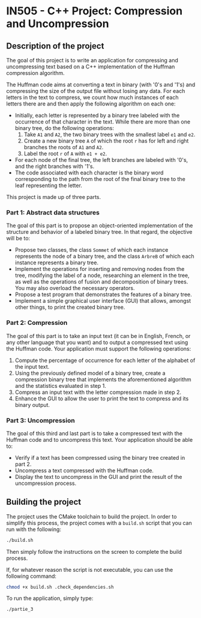 # IN505 - C++ Project: Compression and Uncompression

## Description of the project

The goal of this project is to write an application for compressing and uncompressing text based on a C++ implementation of the Huffman compression algorithm.

The Huffman code aims at converting a text in binary (with '0's and '1's) and compressing the size of the output file without losing any data. For each letters in the text to compress, we count how much instances of each letters there are and then apply the following algorithm on each one:

-   Initially, each letter is represented by a binary tree labeled with the occurrence of that character in the text. While there are more than one binary tree, do the following operations:
    1.  Take `A1` and `A2`, the two binary trees with the smallest label `e1` and `e2`.
    2.  Create a new binary tree `A` of which the root `r` has for left and right branches the roots of `A1` and `A2`.
    3.  Label the root `r` of `A` with `e1 + e2`.
-   For each node of the final tree, the left branches are labeled with '0's, and the right branches with '1's.
-   The code associated with each character is the binary word corresponding to the path from the root of the final binary tree to the leaf representing the letter.

This project is made up of three parts.

### Part 1: Abstract data structures

The goal of this part is to propose an object-oriented implementation of the structure and behavior of a labeled binary tree. In that regard, the objective will be to:

-   Propose two classes, the class `Sommet` of which each instance represents the node of a binary tree, and the class `ArbreB` of which each instance represents a binary tree.
-   Implement the operations for inserting and removing nodes from the tree, modifying the label of a node, researching an element in the tree, as well as the operations of fusion and decomposition of binary trees. You may also overload the necessary operators.
-   Propose a test program that demonstrates the features of a binary tree.
-   Implement a simple graphical user interface (GUI) that allows, amongst other things, to print the created binary tree.

### Part 2: Compression

The goal of this part is to take an input text (it can be in English, French, or any other language that you want) and to output a compressed text using the Huffman code. Your application must support the following operations:

1.  Compute the percentage of occurrence for each letter of the alphabet of the input text.
2.  Using the previously defined model of a binary tree, create a compression binary tree that implements the aforementioned algorithm and the statistics evaluated in step 1.
3.  Compress an input text with the letter compression made in step 2.
4.  Enhance the GUI to allow the user to print the text to compress and its binary output.

### Part 3: Uncompression

The goal of this third and last part is to take a compressed text with the Huffman code and to uncompress this text. Your application should be able to:

-   Verify if a text has been compressed using the binary tree created in part 2.
-   Uncompress a text compressed with the Huffman code.
-   Display the text to uncompress in the GUI and print the result of the uncompression process.


## Building the project

The project uses the CMake toolchain to build the project.
In order to simplify this process, the project comes with a `build.sh` script that you can run with the following:
``` sh
./build.sh
```

Then simply follow the instructions on the screen to complete the build process.

If, for whatever reason the script is not executable, you can use the following command:
``` sh
chmod +x build.sh .check_dependencies.sh
```

To run the application, simply type:
``` sh
./partie_3
```

